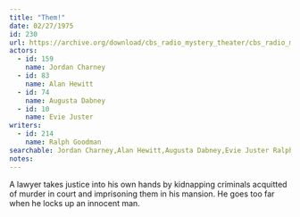 ```yaml
---
title: "Them!"
date: 02/27/1975
id: 230
url: https://archive.org/download/cbs_radio_mystery_theater/cbs_radio_mystery_theater-0201-0250.zip/cbs_radio_mystery_theater-0201-0250%2Fcbsrmt_0230_them.mp3
actors:  
  - id: 159
    name: Jordan Charney  
  - id: 83
    name: Alan Hewitt  
  - id: 74
    name: Augusta Dabney  
  - id: 10
    name: Evie Juster
writers:  
  - id: 214
    name: Ralph Goodman
searchable: Jordan Charney,Alan Hewitt,Augusta Dabney,Evie Juster Ralph Goodman
notes:  
---
```

A lawyer takes justice into his own hands by kidnapping criminals acquitted of murder in court and imprisoning them in his mansion. He goes too far when he locks up an innocent man.